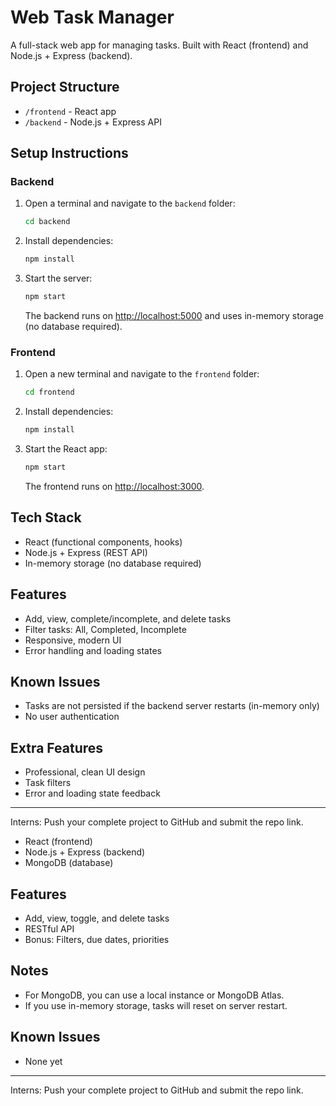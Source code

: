 # Web Task Manager

A full-stack web app for managing tasks. Built with React (frontend) and Node.js + Express (backend).

## Project Structure
- `/frontend` - React app
- `/backend` - Node.js + Express API

## Setup Instructions

### Backend
1. Open a terminal and navigate to the `backend` folder:
   ```sh
   cd backend
   ```
2. Install dependencies:
   ```sh
   npm install
   ```
3. Start the server:
   ```sh
   npm start
   ```
   The backend runs on [http://localhost:5000](http://localhost:5000) and uses in-memory storage (no database required).

### Frontend
1. Open a new terminal and navigate to the `frontend` folder:
   ```sh
   cd frontend
   ```
2. Install dependencies:
   ```sh
   npm install
   ```
3. Start the React app:
   ```sh
   npm start
   ```
   The frontend runs on [http://localhost:3000](http://localhost:3000).

## Tech Stack
- React (functional components, hooks)
- Node.js + Express (REST API)
- In-memory storage (no database required)

## Features
- Add, view, complete/incomplete, and delete tasks
- Filter tasks: All, Completed, Incomplete
- Responsive, modern UI
- Error handling and loading states

## Known Issues
- Tasks are not persisted if the backend server restarts (in-memory only)
- No user authentication

## Extra Features
- Professional, clean UI design
- Task filters
- Error and loading state feedback

---

Interns: Push your complete project to GitHub and submit the repo link.
- React (frontend)
- Node.js + Express (backend)
- MongoDB (database)

## Features
- Add, view, toggle, and delete tasks
- RESTful API
- Bonus: Filters, due dates, priorities

## Notes
- For MongoDB, you can use a local instance or MongoDB Atlas.
- If you use in-memory storage, tasks will reset on server restart.

## Known Issues
- None yet

---

Interns: Push your complete project to GitHub and submit the repo link.
